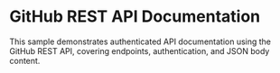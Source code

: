 # GitHub REST API Documentation

This sample demonstrates authenticated API documentation using the GitHub REST API, covering endpoints, authentication, and JSON body content.

